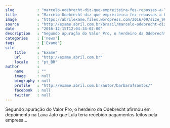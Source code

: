 ```yaml
---
slug          : "marcelo-odebrecht-diz-que-empreiteira-fez-repasses-a-lula"
title         : "Marcelo Odebrecht diz que empreiteira fez repasses a Lula"
image         : "https://abrilexame.files.wordpress.com/2016/09/size_960_16_9_marcelo-odebrecht94.jpg?quality=70&strip=all&w=960"
source        : "http://exame.abril.com.br/brasil/marcelo-odebrecht-diz-que-empreiteira-fez-repasses-a-lula/"
date          : "2016-12-15T12:04:34-02:00"
description   : "Segundo apuração do Valor Pro, o herdeiro da Odebrecht afirmou em depoimento na Lava Jato que Lula teria recebido pagamentos feitos pela empresa..."
categories    : ['news']
tags          : ['Exame']
site          :
    title     : "Exame"
    url       : "http://exame.abril.com.br"
    locale    : "pt_BR"
author        :
    name      : ""
    image     : null
    biography : null
    profile   : "http://exame.abril.com.br/autor/barbarafsantos/"
    facebook  : null
    twitter   : null
---
```


Segundo apuração do Valor Pro, o herdeiro da Odebrecht afirmou em depoimento na Lava Jato que Lula teria recebido pagamentos feitos pela empresa...
